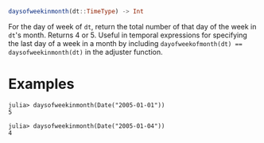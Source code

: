 ```julia
daysofweekinmonth(dt::TimeType) -> Int
```

For the day of week of `dt`, return the total number of that day of the week in `dt`'s month. Returns 4 or 5. Useful in temporal expressions for specifying the last day of a week in a month by including `dayofweekofmonth(dt) == daysofweekinmonth(dt)` in the adjuster function.

# Examples

```jldoctest
julia> daysofweekinmonth(Date("2005-01-01"))
5

julia> daysofweekinmonth(Date("2005-01-04"))
4
```
